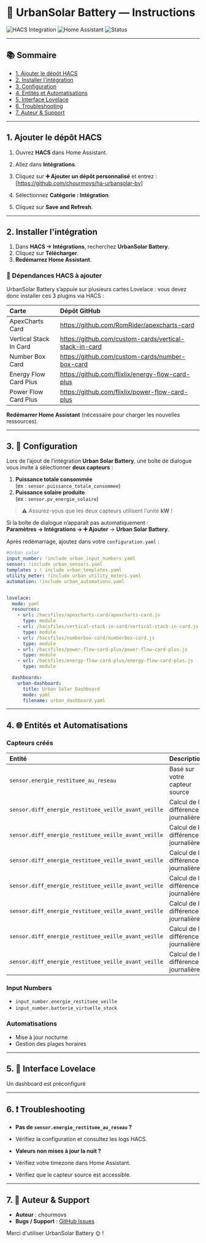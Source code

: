 # 🚀 UrbanSolar Battery — Instructions

![HACS Integration](https://img.shields.io/badge/HACS-Integration-blue?logo=home-assistant)
![Home Assistant](https://img.shields.io/badge/Compatible-Home%20Assistant-41BDF5?logo=home-assistant)
![Status](https://img.shields.io/badge/Status-Stable-brightgreen)

---

## 📚 Sommaire
- [1. Ajouter le dépôt HACS](#1-ajouter-le-dépôt-hacs)
- [2. Installer l'intégration](#2-installer-lintégration)
- [3. Configuration](#3-configuration)
- [4. Entités et Automatisations](#4-entités-et-automatisations)
- [5. Interface Lovelace](#5-interface-lovelace)
- [6. Troubleshooting](#6-troubleshooting)
- [7. Auteur & Support](#7-auteur--support)

---

## 1. Ajouter le dépôt HACS
1. Ouvrez **HACS** dans Home Assistant.
2. Allez dans **Intégrations**.
3. Cliquez sur **➕ Ajouter un dépôt personnalisé** et entrez :
[https://github.com/chourmovs/ha-urbansolar-bv]

4. Sélectionnez **Catégorie : Intégration**.
5. Cliquez sur **Save and Refresh**.

---


## 2. Installer l'intégration

1. Dans **HACS → Intégrations**, recherchez **UrbanSolar Battery**.
2. Cliquez sur **Télécharger**.
3. **Redémarrez Home Assistant**.

### 🔗 Dépendances HACS à ajouter

UrbanSolar Battery s’appuie sur plusieurs cartes Lovelace : vous devez donc installer ces 3 plugins via HACS  :

| Carte                         | Dépôt GitHub                                                     |
|:------------------------------|:-----------------------------------------------------------------|
| ApexCharts Card               | https://github.com/RomRider/apexcharts-card                     |
| Vertical Stack In Card        | https://github.com/custom-cards/vertical-stack-in-card          |
| Number Box Card               | https://github.com/custom-cards/number-box-card                 |
| Energy Flow Card Plus         | https://github.com/flixlix/energy-flow-card-plus                |
| Power Flow Card Plus          | https://github.com/flixlix/power-flow-card-plus                 |



**Redémarrer Home Assistant** (nécessaire pour charger les nouvelles ressources).

---



## 3. 🔧 Configuration

Lors de l’ajout de l’intégration **Urban Solar Battery**, une boîte de dialogue vous invite à sélectionner **deux capteurs** :

1. **Puissance totale consommée**  
   (ex : `sensor.puissance_totale_consommee`)
2. **Puissance solaire produite**  
   (ex : `sensor.pv_energie_solaire`)

> ⚠️ Assurez-vous que les deux capteurs utilisent l’unité **kW** !

Si la boîte de dialogue n’apparaît pas automatiquement :  
**Paramètres → Intégrations → ➕ Ajouter** → **Urban Solar Battery**.


Après redémarrage, ajoutez dans votre `configuration.yaml` :

```yaml
#Urban solar 
input_number: !include urban_input_numbers.yaml
sensor: !include urban_sensors.yaml
templates : ! include urban_templates.yaml
utility_meter: !include urban_utility_meters.yaml
automation: !include urban_automations.yaml


lovelace:
  mode: yaml
  resources:
    - url: /hacsfiles/apexcharts-card/apexcharts-card.js
      type: module
    - url: /hacsfiles/vertical-stack-in-card/vertical-stack-in-card.js
      type: module
    - url: /hacsfiles/numberbox-card/numberbox-card.js
      type: module
    - url: /hacsfiles/power-flow-card-plus/power-flow-card-plus.js
      type: module
    - url: /hacsfiles/energy-flow-card-plus/energy-flow-card-plus.js
      type: module

  dashboards:
    urban-dashboard:
      title: Urban Solar Dashboard
      mode: yaml
      filename: urban_dashboard.yaml
```
---

## 4. 🌐 Entités et Automatisations

### Capteurs créés
| Entité | Description |
|:---|:---|
| `sensor.energie_restituee_au_reseau` | Basé sur votre capteur source |
| `sensor.diff_energie_restituee_veille_avant_veille` | Calcul de la différence journalière |
| `sensor.diff_energie_restituee_veille_avant_veille` | Calcul de la différence journalière |
| `sensor.diff_energie_restituee_veille_avant_veille` | Calcul de la différence journalière |
| `sensor.diff_energie_restituee_veille_avant_veille` | Calcul de la différence journalière |
| `sensor.diff_energie_restituee_veille_avant_veille` | Calcul de la différence journalière |
| `sensor.diff_energie_restituee_veille_avant_veille` | Calcul de la différence journalière |
| `sensor.diff_energie_restituee_veille_avant_veille` | Calcul de la différence journalière |

### Input Numbers
- `input_number.energie_restituee_veille`
- `input_number.batterie_virtuelle_stock`

### Automatisations
- Mise à jour nocturne
- Gestion des plages horaires

---

## 5. 🎨 Interface Lovelace
Un dashboard est préconfiguré 

---

## 6. ❗ Troubleshooting

- **Pas de `sensor.energie_restituee_au_reseau` ?**
- Vérifiez la configuration et consultez les logs HACS.

- **Valeurs non mises à jour la nuit ?**
- Vérifiez votre timezone dans Home Assistant.
- Vérifiez que le capteur source est accessible.

---

## 7. 📝 Auteur & Support

- **Auteur** : chourmovs
- **Bugs / Support** : [GitHub Issues](https://github.com/chourmovs/ha-urbansolar-bv/issues)

Merci d'utiliser UrbanSolar Battery 🌞 !
